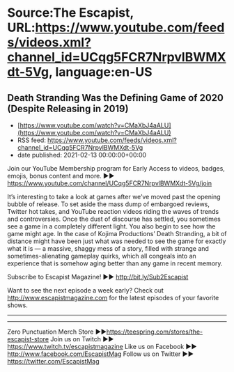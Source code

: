 # Source:The Escapist, URL:https://www.youtube.com/feeds/videos.xml?channel_id=UCqg5FCR7NrpvlBWMXdt-5Vg, language:en-US

## Death Stranding Was the Defining Game of 2020 (Despite Releasing in 2019)
 - [https://www.youtube.com/watch?v=CMaXbJ4aALU](https://www.youtube.com/watch?v=CMaXbJ4aALU)
 - RSS feed: https://www.youtube.com/feeds/videos.xml?channel_id=UCqg5FCR7NrpvlBWMXdt-5Vg
 - date published: 2021-02-13 00:00:00+00:00

Join our YouTube Membership program for Early Access to videos, badges, emojis, bonus content and more. ►► https://www.youtube.com/channel/UCqg5FCR7NrpvlBWMXdt-5Vg/join

It’s interesting to take a look at games after we’ve moved past the opening bubble of release. To set aside the mass dump of embargoed reviews, Twitter hot takes, and YouTube reaction videos riding the waves of trends and controversies. Once the dust of discourse has settled, you sometimes see a game in a completely different light. You also begin to see how the game might age. In the case of Kojima Productions’ Death Stranding, a bit of distance might have been just what was needed to see the game for exactly what it is — a massive, shaggy mess of a story, filled with strange and sometimes-alienating gameplay quirks, which all congeals into an experience that is somehow aging better than any game in recent memory.

Subscribe to Escapist Magazine! ►► http://bit.ly/Sub2Escapist

Want to see the next episode a week early? Check out http://www.escapistmagazine.com for the latest episodes of your favorite shows.

---



---


Zero Punctuation Merch Store ►►https://teespring.com/stores/the-escapist-store
Join us on Twitch ►► https://www.twitch.tv/escapistmagazine 
Like us on Facebook ►► http://www.facebook.com/EscapistMag
Follow us on Twitter ►► https://twitter.com/EscapistMag

